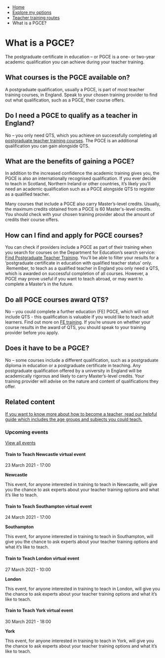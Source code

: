 *   [Home](/)
*   [Explore my options](/explore-my-options)
*   [Teacher training routes](/explore-my-options/teacher-training-routes)
*   What is a PGCE?

What is a PGCE?
===============

The postgraduate certificate in education – or PGCE is a one- or two-year academic qualification you can achieve during your teacher training.

What courses is the PGCE available on? 
---------------------------------------

A postgraduate qualification, usually a PGCE, is part of most teacher training courses, in England. Speak to your chosen training provider to find out what qualification, such as a PGCE, their course offers. 

Do I need a PGCE to qualify as a teacher in England?  
------------------------------------------------------

No – you only need QTS, which you achieve on successfully completing all [postgraduate teacher training courses](/node/2358). The PGCE is an additional qualification you can gain alongside QTS. 

What are the benefits of gaining a PGCE?  
------------------------------------------

In addition to the increased confidence the academic training gives you, the PGCE is also an internationally recognised qualification. If you ever decide to teach in Scotland, Northern Ireland or other countries, it’s likely you’ll need an academic qualification such as a PGCE alongside QTS to register as a qualified teacher.

Many courses that include a PGCE also carry Master’s-level credits. Usually, the maximum credits obtained from a PGCE is 60 Master's-level credits. You should check with your chosen training provider about the amount of credits their course offers. 

How can I find and apply for PGCE courses? 
-------------------------------------------

You can check if providers include a PGCE as part of their training when you search for courses on the Department for Education’s search service: [Find Postgraduate Teacher Training](https://www.gov.uk/guidance/find-postgraduate-teacher-training-courses-in-england). You’ll be able to filter your results for a ‘postgraduate certificate in education with qualified teacher status’ only.  Remember, to teach as a qualified teacher in England you only need a QTS, which is awarded on successful completion of all courses. However, a PGCE may prove useful if you want to teach abroad, or may want to complete a Master’s in the future.

Do all PGCE courses award QTS? 
-------------------------------

No – you could complete a further education (FE) PGCE, which will not include QTS - this qualification is valuable if you would like to teach adult learners. Find out more on [FE training](https://www.feadvice.org.uk/i-want-work-fe-skills-sector/i-want-be-teacher-fe-skills/teaching-qualifications-fe-skills-sector "Qualifications to teach in FE"). If you’re unsure on whether your course results in the award of QTS, you should speak to your training provider before you apply.

Does it have to be a PGCE?
--------------------------

No – some courses include a different qualification, such as a postgraduate diploma in education or a postgraduate certificate in teaching. Any postgraduate qualification offered by a university in England will be academically rigorous and likely to carry Master’s-level credits. Your training provider will advise on the nature and content of qualifications they offer.

Related content
---------------

[If you want to know more about how to become a teacher, read our helpful guide which includes the age groups and subjects you could teach.](/node/8924)

### Upcoming events

[View all events](/teaching-events)

[](/teaching-events/train-to-teach-events/train-to-teach-newcastle-virtual-event-230321)

#### Train to Teach Newcastle virtual event

23 March 2021 - 17:00

**Newcastle**

This event, for anyone interested in training to teach in Newcastle, will give you the chance to ask experts about your teacher training options and what it’s like to teach.

[](/teaching-events/train-to-teach-events/train-to-teach-southampton-virtual-event-240321)

#### Train to Teach Southampton virtual event

24 March 2021 - 17:00

**Southampton**

This event, for anyone interested in training to teach in Southampton, will give you the chance to ask experts about your teacher training options and what it’s like to teach.

[](/teaching-events/train-to-teach-events/train-to-teach-london-virtual-event-270321)

#### Train to Teach London virtual event

27 March 2021 - 10:00

**London**

This event, for anyone interested in training to teach in London, will give you the chance to ask experts about your teacher training options and what it’s like to teach.

[](/teaching-events/train-to-teach-events/train-to-teach-york-virtual-event-300321)

#### Train to Teach York virtual event

30 March 2021 - 18:00

**York**

This event, for anyone interested in training to teach in York, will give you the chance to ask experts about your teacher training options and what it’s like to teach.